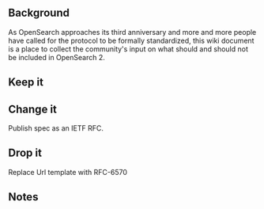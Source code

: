 ## Background

As OpenSearch approaches its third anniversary and more and more people
have called for the protocol to be formally standardized, this wiki
document is a place to collect the community's input on what should and
should not be included in OpenSearch 2.

## Keep it

## Change it

Publish spec as an IETF RFC.

## Drop it

Replace Url template with RFC-6570

## Notes
